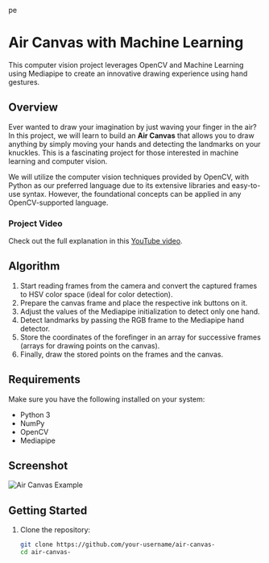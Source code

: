 pe
# Air Canvas with Machine Learning

This computer vision project leverages OpenCV and Machine Learning using Mediapipe to create an innovative drawing experience using hand gestures.

## Overview

Ever wanted to draw your imagination by just waving your finger in the air? In this project, we will learn to build an **Air Canvas** that allows you to draw anything by simply moving your hands and detecting the landmarks on your knuckles. This is a fascinating project for those interested in machine learning and computer vision.

We will utilize the computer vision techniques provided by OpenCV, with Python as our preferred language due to its extensive libraries and easy-to-use syntax. However, the foundational concepts can be applied in any OpenCV-supported language.

### Project Video
Check out the full explanation in this [YouTube video](https://www.youtube.com/watch?v=T7sjrWc4QEc).

## Algorithm

1. Start reading frames from the camera and convert the captured frames to HSV color space (ideal for color detection).
2. Prepare the canvas frame and place the respective ink buttons on it.
3. Adjust the values of the Mediapipe initialization to detect only one hand.
4. Detect landmarks by passing the RGB frame to the Mediapipe hand detector.
5. Store the coordinates of the forefinger in an array for successive frames (arrays for drawing points on the canvas).
6. Finally, draw the stored points on the frames and the canvas.

## Requirements

Make sure you have the following installed on your system:

- Python 3
- NumPy
- OpenCV
- Mediapipe

## Screenshot
![Air Canvas Example](https://raw.githubusercontent.com/infoaryan/Air-Canvas-with-ML/master/Screenshot%20from%202022-06-16%2019-57-44.png)

## Getting Started

1. Clone the repository:
   ```bash
   git clone https://github.com/your-username/air-canvas-
   cd air-canvas-
